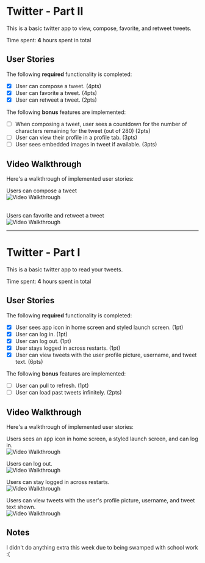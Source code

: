 
# Twitter - Part II

This is a basic twitter app to view, compose, favorite, and retweet tweets.

Time spent: **4** hours spent in total

## User Stories

The following **required** functionality is completed:

- [x] User can compose a tweet. (4pts)
- [x] User can favorite a tweet. (4pts)
- [x] User can retweet a tweet. (2pts)

The following **bonus** features are implemented:

- [ ] When composing a tweet, user sees a countdown for the number of characters remaining for the tweet (out of 280) (2pts)
- [ ] User can view their profile in a profile tab. (3pts)
- [ ] User sees embedded images in tweet if available. (3pts)

## Video Walkthrough

Here's a walkthrough of implemented user stories:
<br>

Users can compose a tweet <br>
<img src='http://g.recordit.co/zO3N6riNy8.gif' title='Video Walkthrough' width='' alt='Video Walkthrough' />

<br>
Users can favorite and retweet a tweet <br>
<img src='http://recordit.co/V0boYUFWeT.gif' title='Video Walkthrough' width='' alt='Video Walkthrough' />


--- 

# Twitter - Part I

This is a basic twitter app to read your tweets.

Time spent: **4** hours spent in total

## User Stories

The following **required** functionality is completed:

- [x] User sees app icon in home screen and styled launch screen. (1pt)
- [x] User can log in. (1pt)
- [x] User can log out. (1pt)
- [x] User stays logged in across restarts. (1pt)
- [x] User can view tweets with the user profile picture, username, and tweet text. (6pts)

The following **bonus** features are implemented:

- [ ] User can pull to refresh. (1pt)
- [ ] User can load past tweets infinitely. (2pts)

## Video Walkthrough

Here's a walkthrough of implemented user stories:

Users sees an app icon in home screen, a styled launch screen, and can log in.<br>
<img src='http://g.recordit.co/BHqj5dlawH.gif' title='Video Walkthrough' width='' alt='Video Walkthrough' > <br>

Users can log out.<br>
<img src='http://g.recordit.co/VLNA0wB0cw.gif' title='Video Walkthrough' width='' alt='Video Walkthrough' > <br>

Users can stay logged in across restarts.<br>
<img src='http://g.recordit.co/sE2qWMXldH.gif' title='Video Walkthrough' width='' alt='Video Walkthrough' > <br>

Users can view tweets with the user's profile picture, username, and tweet text shown.<br>
<img src='http://g.recordit.co/ZlUfSXk6Ko.gif' title='Video Walkthrough' width='' alt='Video Walkthrough' > <br>


## Notes
I didn't do anything extra this week due to being swamped with school work :(
